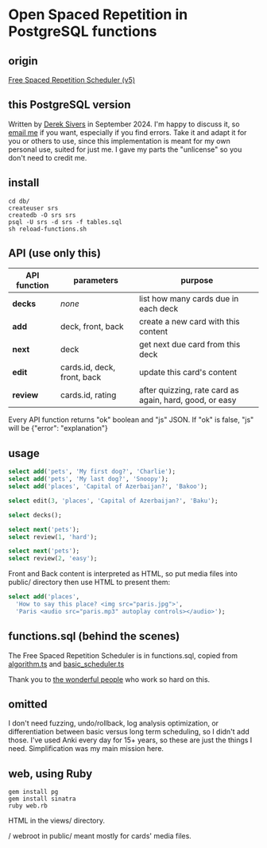 # Open Spaced Repetition in PostgreSQL functions


## origin

[Free Spaced Repetition Scheduler (v5)](https://github.com/open-spaced-repetition)



## this PostgreSQL version

Written by [Derek Sivers](https://sive.rs/) in September 2024.
I'm happy to discuss it, so [email me](https://sive.rs/contact) if you want, especially if you find errors.
Take it and adapt it for you or others to use, since this implementation is meant for my own personal use, suited for just me.
I gave my parts the "unlicense" so you don't need to credit me.



## install

```
cd db/
createuser srs
createdb -O srs srs
psql -U srs -d srs -f tables.sql
sh reload-functions.sh
```



## API (use only this)

| API function | parameters | purpose |
|--------------|-------|---------|
| **decks** | *none* | list how many cards due in each deck |
| **add** | deck, front, back | create a new card with this content |
| **next** | deck | get next due card from this deck |
| **edit** | cards.id, deck, front, back | update this card's content |
| **review** | cards.id, rating | after quizzing, rate card as again, hard, good, or easy |

Every API function returns "ok" boolean and "js" JSON.
If "ok" is false, "js" will be {"error": "explanation"}



## usage

```sql
select add('pets', 'My first dog?', 'Charlie');
select add('pets', 'My last dog?', 'Snoopy');
select add('places', 'Capital of Azerbaijan?', 'Bakoo');

select edit(3, 'places', 'Capital of Azerbaijan?', 'Baku');

select decks();

select next('pets');
select review(1, 'hard');

select next('pets');
select review(2, 'easy');
```

Front and Back content is interpreted as HTML, so put media files into public/ directory then use HTML to present them:

```sql
select add('places',
  'How to say this place? <img src="paris.jpg">',
  'Paris <audio src="paris.mp3" autoplay controls></audio>');
```



## functions.sql (behind the scenes)

The Free Spaced Repetition Scheduler is in functions.sql,
copied from [algorithm.ts](https://github.com/open-spaced-repetition/ts-fsrs/blob/main/src/fsrs/algorithm.ts)
and [basic\_scheduler.ts](https://github.com/open-spaced-repetition/ts-fsrs/blob/main/src/fsrs/impl/basic_scheduler.ts)

Thank you to [the wonderful people](https://github.com/orgs/open-spaced-repetition/people) who work so hard on this.



## omitted

I don't need fuzzing, undo/rollback, log analysis optimization, or differentiation between basic versus long term scheduling, so I didn't add those.
I've used Anki every day for 15+ years, so these are just the things I need.
Simplification was my main mission here.



## web, using Ruby

```
gem install pg
gem install sinatra
ruby web.rb
```

HTML in the views/ directory.

/ webroot in public/ meant mostly for cards' media files.


